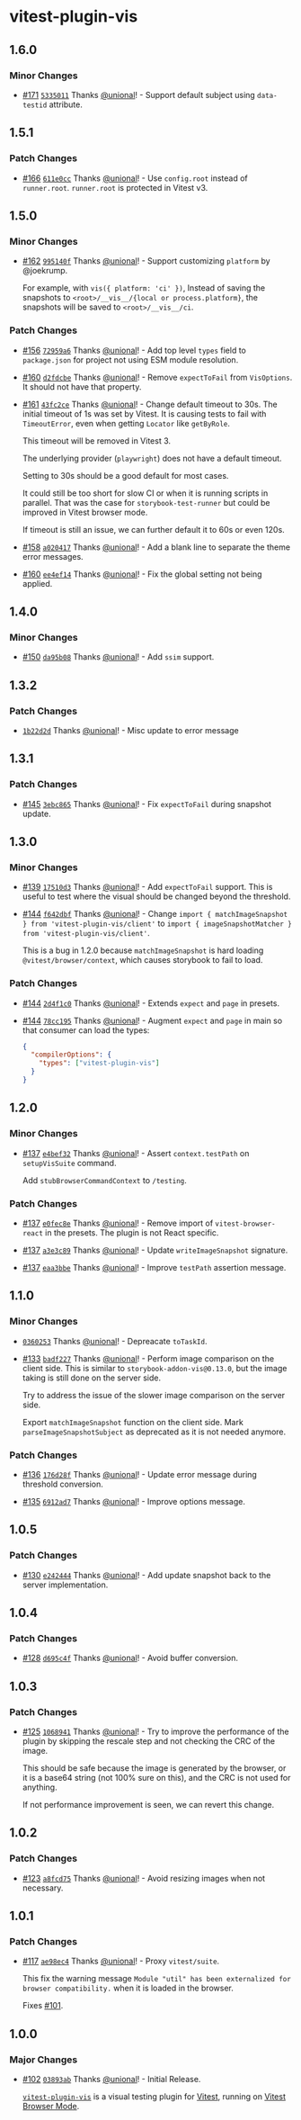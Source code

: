# vitest-plugin-vis

## 1.6.0

### Minor Changes

- [#171](https://github.com/repobuddy/storybook-addon-vis/pull/171) [`5335011`](https://github.com/repobuddy/storybook-addon-vis/commit/5335011f32b59604cd0a3b653c04ac690b6ca5fa) Thanks [@unional](https://github.com/unional)! - Support default subject using `data-testid` attribute.

## 1.5.1

### Patch Changes

- [#166](https://github.com/repobuddy/storybook-addon-vis/pull/166) [`611e0cc`](https://github.com/repobuddy/storybook-addon-vis/commit/611e0cca505bfea0fe67ce10e45af2946a7cc578) Thanks [@unional](https://github.com/unional)! - Use `config.root` instead of `runner.root`.
  `runner.root` is protected in Vitest v3.

## 1.5.0

### Minor Changes

- [#162](https://github.com/repobuddy/storybook-addon-vis/pull/162) [`995140f`](https://github.com/repobuddy/storybook-addon-vis/commit/995140f0bda8c389a24f143f744dabe6d682a8ce) Thanks [@unional](https://github.com/unional)! - Support customizing `platform` by @joekrump.

  For example, with `vis({ platform: 'ci' })`,
  Instead of saving the snapshots to `<root>/__vis__/{local or process.platform}`,
  the snapshots will be saved to `<root>/__vis__/ci`.

### Patch Changes

- [#156](https://github.com/repobuddy/storybook-addon-vis/pull/156) [`72959a6`](https://github.com/repobuddy/storybook-addon-vis/commit/72959a6bd2bea3d9c1cff652b8ff384c10e017f2) Thanks [@unional](https://github.com/unional)! - Add top level `types` field to `package.json` for project not using ESM module resolution.

- [#160](https://github.com/repobuddy/storybook-addon-vis/pull/160) [`d2fdcbe`](https://github.com/repobuddy/storybook-addon-vis/commit/d2fdcbe023917ea9dc85ac332dfd8b46f6936f20) Thanks [@unional](https://github.com/unional)! - Remove `expectToFail` from `VisOptions`.
  It should not have that property.

- [#161](https://github.com/repobuddy/storybook-addon-vis/pull/161) [`43fc2ce`](https://github.com/repobuddy/storybook-addon-vis/commit/43fc2ce3385c0086de567816a1a1328ea4df336f) Thanks [@unional](https://github.com/unional)! - Change default timeout to 30s.
  The initial timeout of 1s was set by Vitest.
  It is causing tests to fail with `TimeoutError`,
  even when getting `Locator` like `getByRole`.

  This timeout will be removed in Vitest 3.

  The underlying provider (`playwright`) does not have a default timeout.

  Setting to 30s should be a good default for most cases.

  It could still be too short for slow CI or when it is running scripts in parallel.
  That was the case for `storybook-test-runner` but could be improved in Vitest browser mode.

  If timeout is still an issue, we can further default it to 60s or even 120s.

- [#158](https://github.com/repobuddy/storybook-addon-vis/pull/158) [`a020417`](https://github.com/repobuddy/storybook-addon-vis/commit/a02041770b32ca52baa35326ff77a39fe4b249c2) Thanks [@unional](https://github.com/unional)! - Add a blank line to separate the theme error messages.

- [#160](https://github.com/repobuddy/storybook-addon-vis/pull/160) [`ee4ef14`](https://github.com/repobuddy/storybook-addon-vis/commit/ee4ef1492a0444bf1b24d2614c8365154038b351) Thanks [@unional](https://github.com/unional)! - Fix the global setting not being applied.

## 1.4.0

### Minor Changes

- [#150](https://github.com/repobuddy/storybook-addon-vis/pull/150) [`da95b08`](https://github.com/repobuddy/storybook-addon-vis/commit/da95b08e496d1f8a8b1663e55681510803e41082) Thanks [@unional](https://github.com/unional)! - Add `ssim` support.

## 1.3.2

### Patch Changes

- [`1b22d2d`](https://github.com/repobuddy/storybook-addon-vis/commit/1b22d2d290a1fb18156cda3b846a402ad51481a2) Thanks [@unional](https://github.com/unional)! - Misc update to error message

## 1.3.1

### Patch Changes

- [#145](https://github.com/repobuddy/storybook-addon-vis/pull/145) [`3ebc865`](https://github.com/repobuddy/storybook-addon-vis/commit/3ebc8655f3364a59de1d87930af53554dd9b4faa) Thanks [@unional](https://github.com/unional)! - Fix `expectToFail` during snapshot update.

## 1.3.0

### Minor Changes

- [#139](https://github.com/repobuddy/storybook-addon-vis/pull/139) [`17510d3`](https://github.com/repobuddy/storybook-addon-vis/commit/17510d32272730ebf4677ed2c4b177f636e75cc2) Thanks [@unional](https://github.com/unional)! - Add `expectToFail` support.
  This is useful to test where the visual should be changed beyond the threshold.

- [#144](https://github.com/repobuddy/storybook-addon-vis/pull/144) [`f642dbf`](https://github.com/repobuddy/storybook-addon-vis/commit/f642dbfbb6a715ef14a944c50e656b79c926b5d4) Thanks [@unional](https://github.com/unional)! - Change `import { matchImageSnapshot } from 'vitest-plugin-vis/client'` to `import { imageSnapshotMatcher } from 'vitest-plugin-vis/client'`.

  This is a bug in 1.2.0 because `matchImageSnapshot` is hard loading `@vitest/browser/context`, which causes storybook to fail to load.

### Patch Changes

- [#144](https://github.com/repobuddy/storybook-addon-vis/pull/144) [`2d4f1c0`](https://github.com/repobuddy/storybook-addon-vis/commit/2d4f1c02394ca4fd8880452a98399c825e686ee5) Thanks [@unional](https://github.com/unional)! - Extends `expect` and `page` in presets.

- [#144](https://github.com/repobuddy/storybook-addon-vis/pull/144) [`78cc195`](https://github.com/repobuddy/storybook-addon-vis/commit/78cc195e1ae9afe2fe102e0e916cffff406e0ebd) Thanks [@unional](https://github.com/unional)! - Augment `expect` and `page` in main so that consumer can load the types:

  ```json
  {
    "compilerOptions": {
      "types": ["vitest-plugin-vis"]
    }
  }
  ```

## 1.2.0

### Minor Changes

- [#137](https://github.com/repobuddy/storybook-addon-vis/pull/137) [`e4bef32`](https://github.com/repobuddy/storybook-addon-vis/commit/e4bef32a897015f5f84407610ef184eb3872f424) Thanks [@unional](https://github.com/unional)! - Assert `context.testPath` on `setupVisSuite` command.

  Add `stubBrowserCommandContext` to `/testing`.

### Patch Changes

- [#137](https://github.com/repobuddy/storybook-addon-vis/pull/137) [`e0fec8e`](https://github.com/repobuddy/storybook-addon-vis/commit/e0fec8edf7c082bf31b10ea6040b216836740ab2) Thanks [@unional](https://github.com/unional)! - Remove import of `vitest-browser-react` in the presets.
  The plugin is not React specific.

- [#137](https://github.com/repobuddy/storybook-addon-vis/pull/137) [`a3e3c89`](https://github.com/repobuddy/storybook-addon-vis/commit/a3e3c89341183a8ced5339290cc74d172b78f82d) Thanks [@unional](https://github.com/unional)! - Update `writeImageSnapshot` signature.

- [#137](https://github.com/repobuddy/storybook-addon-vis/pull/137) [`eaa3bbe`](https://github.com/repobuddy/storybook-addon-vis/commit/eaa3bbe91076d42b7eb8b773c404b2e62d6c4930) Thanks [@unional](https://github.com/unional)! - Improve `testPath` assertion message.

## 1.1.0

### Minor Changes

- [`0360253`](https://github.com/repobuddy/storybook-addon-vis/commit/03602536b5ebf67b7d898f95d6511e5b05da96a9) Thanks [@unional](https://github.com/unional)! - Depreacate `toTaskId`.

- [#133](https://github.com/repobuddy/storybook-addon-vis/pull/133) [`badf227`](https://github.com/repobuddy/storybook-addon-vis/commit/badf2273828ad883763e1e328b4e180c07b4960a) Thanks [@unional](https://github.com/unional)! - Perform image comparison on the client side.
  This is similar to `storybook-addon-vis@0.13.0`, but the image taking is still done on the server side.

  Try to address the issue of the slower image comparison on the server side.

  Export `matchImageSnapshot` function on the client side.
  Mark `parseImageSnapshotSubject` as deprecated as it is not needed anymore.

### Patch Changes

- [#136](https://github.com/repobuddy/storybook-addon-vis/pull/136) [`176d28f`](https://github.com/repobuddy/storybook-addon-vis/commit/176d28fc459cb0823f3fda94ad4e3372690dbd8d) Thanks [@unional](https://github.com/unional)! - Update error message during threshold conversion.

- [#135](https://github.com/repobuddy/storybook-addon-vis/pull/135) [`6912ad7`](https://github.com/repobuddy/storybook-addon-vis/commit/6912ad73041f7e46757f0f364dcaa6594a35ce9d) Thanks [@unional](https://github.com/unional)! - Improve options message.

## 1.0.5

### Patch Changes

- [#130](https://github.com/repobuddy/storybook-addon-vis/pull/130) [`e242444`](https://github.com/repobuddy/storybook-addon-vis/commit/e242444908766274014b5fc94afaf31392627c88) Thanks [@unional](https://github.com/unional)! - Add update snapshot back to the server implementation.

## 1.0.4

### Patch Changes

- [#128](https://github.com/repobuddy/storybook-addon-vis/pull/128) [`d695c4f`](https://github.com/repobuddy/storybook-addon-vis/commit/d695c4fb0b0be80ce53e38884fcb7a6340a8e52d) Thanks [@unional](https://github.com/unional)! - Avoid buffer conversion.

## 1.0.3

### Patch Changes

- [#125](https://github.com/repobuddy/storybook-addon-vis/pull/125) [`1068941`](https://github.com/repobuddy/storybook-addon-vis/commit/1068941b1495966cb3ee15a53dd5937e37365373) Thanks [@unional](https://github.com/unional)! - Try to improve the performance of the plugin by skipping the rescale step and not checking the CRC of the image.

  This should be safe because the image is generated by the browser, or it is a base64 string (not 100% sure on this), and the CRC is not used for anything.

  If not performance improvement is seen, we can revert this change.

## 1.0.2

### Patch Changes

- [#123](https://github.com/repobuddy/storybook-addon-vis/pull/123) [`a8fcd75`](https://github.com/repobuddy/storybook-addon-vis/commit/a8fcd75a056cb5b16006c52190453f19e41ab182) Thanks [@unional](https://github.com/unional)! - Avoid resizing images when not necessary.

## 1.0.1

### Patch Changes

- [#117](https://github.com/repobuddy/storybook-addon-vis/pull/117) [`ae98ec4`](https://github.com/repobuddy/storybook-addon-vis/commit/ae98ec47df104c80723892345946aebb65cb361c) Thanks [@unional](https://github.com/unional)! - Proxy `vitest/suite`.

  This fix the warning message `Module "util" has been externalized for browser compatibility.` when it is loaded in the browser.

  Fixes [#101](https://github.com/repobuddy/storybook-addon-vis/issues/101).

## 1.0.0

### Major Changes

- [#102](https://github.com/repobuddy/storybook-addon-vis/pull/102) [`03893ab`](https://github.com/repobuddy/storybook-addon-vis/commit/03893ab4efae5f2d243bad67f40bc5cb4ad4d623) Thanks [@unional](https://github.com/unional)! - Initial Release.

  [`vitest-plugin-vis`](https://www.npmjs.com/package/vitest-plugin-vis) is a visual testing plugin for [Vitest](https://vitest.dev/), running on [Vitest Browser Mode](https://vitest.dev/guide/browser/).

